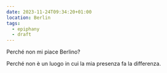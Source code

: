 ```yaml
---
date: 2023-11-24T09:34:20+01:00
location: Berlin
tags:
  - epiphany
  - draft
---
```

Perché non mi piace Berlino?

Perché non è un luogo in cui la mia presenza fa la differenza.
